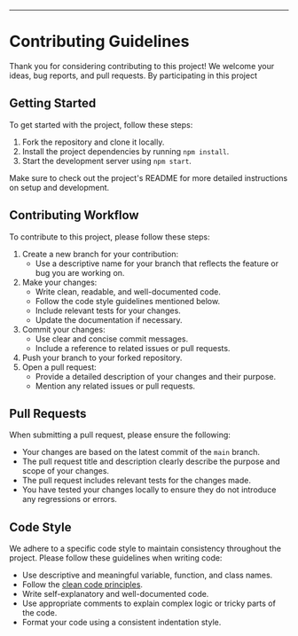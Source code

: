 ---

# Contributing Guidelines

Thank you for considering contributing to this project! We welcome your ideas, bug reports, and pull requests. By participating in this project

## Getting Started

To get started with the project, follow these steps:

1. Fork the repository and clone it locally.
2. Install the project dependencies by running `npm install`.
3. Start the development server using `npm start`.

Make sure to check out the project's README for more detailed instructions on setup and development.

## Contributing Workflow

To contribute to this project, please follow these steps:

1. Create a new branch for your contribution:
   - Use a descriptive name for your branch that reflects the feature or bug you are working on.
2. Make your changes:
   - Write clean, readable, and well-documented code.
   - Follow the code style guidelines mentioned below.
   - Include relevant tests for your changes.
   - Update the documentation if necessary.
3. Commit your changes:
   - Use clear and concise commit messages.
   - Include a reference to related issues or pull requests.
4. Push your branch to your forked repository.
5. Open a pull request:
   - Provide a detailed description of your changes and their purpose.
   - Mention any related issues or pull requests.

## Pull Requests

When submitting a pull request, please ensure the following:

- Your changes are based on the latest commit of the `main` branch.
- The pull request title and description clearly describe the purpose and scope of your changes.
- The pull request includes relevant tests for the changes made.
- You have tested your changes locally to ensure they do not introduce any regressions or errors.

## Code Style

We adhere to a specific code style to maintain consistency throughout the project. Please follow these guidelines when writing code:

- Use descriptive and meaningful variable, function, and class names.
- Follow the [clean code principles](https://github.com/ryanmcdermott/clean-code-javascript).
- Write self-explanatory and well-documented code.
- Use appropriate comments to explain complex logic or tricky parts of the code.
- Format your code using a consistent indentation style.

